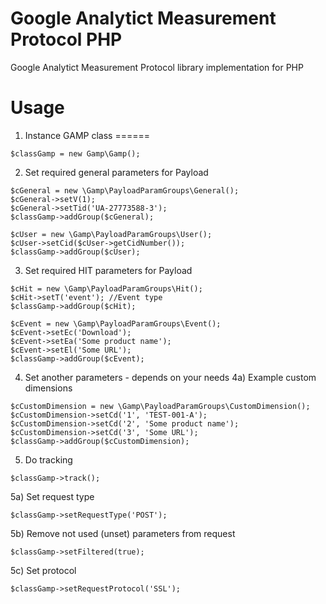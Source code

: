 Google Analytict Measurement Protocol PHP 
====
Google Analytict Measurement Protocol library implementation for PHP


Usage
====

1) Instance GAMP class
======
```
$classGamp = new Gamp\Gamp();
```

2) Set required general parameters for Payload
```
$cGeneral = new \Gamp\PayloadParamGroups\General();
$cGeneral->setV(1);
$cGeneral->setTid('UA-27773588-3');
$classGamp->addGroup($cGeneral);

$cUser = new \Gamp\PayloadParamGroups\User();
$cUser->setCid($cUser->getCidNumber());
$classGamp->addGroup($cUser);
```

3) Set required HIT parameters for Payload
```
$cHit = new \Gamp\PayloadParamGroups\Hit();
$cHit->setT('event'); //Event type
$classGamp->addGroup($cHit);

$cEvent = new \Gamp\PayloadParamGroups\Event();
$cEvent->setEc('Download');
$cEvent->setEa('Some product name');
$cEvent->setEl('Some URL');
$classGamp->addGroup($cEvent);
```

4) Set another parameters - depends on your needs
4a) Example custom dimensions
```
$cCustomDimension = new \Gamp\PayloadParamGroups\CustomDimension();
$cCustomDimension->setCd('1', 'TEST-001-A');
$cCustomDimension->setCd('2', 'Some product name');
$cCustomDimension->setCd('3', 'Some URL');
$classGamp->addGroup($cCustomDimension);
```
5) Do tracking
```
$classGamp->track();
```
5a) Set request type
```
$classGamp->setRequestType('POST');
```
5b) Remove not used (unset) parameters from request
```
$classGamp->setFiltered(true);
```
5c) Set protocol
```
$classGamp->setRequestProtocol('SSL');
```

